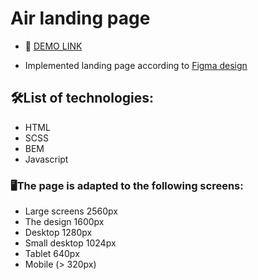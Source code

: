 # Air landing page

- 👀 [DEMO LINK](https://ydashko.github.io/air-landing/)

- Implemented landing page according to [Figma design](https://www.figma.com/file/7qwsWggv9BAxMi2VPhBuPr/Air-(formerly-Dia)?node-id=9138%3A35)

## 🛠List of technologies:
- HTML
- SCSS
- BEM
- Javascript

### 🖥The page is adapted to the following screens:
- Large screens 2560px
- The design 1600px
- Desktop 1280px
- Small desktop 1024px
- Tablet 640px
- Mobile (> 320px)
